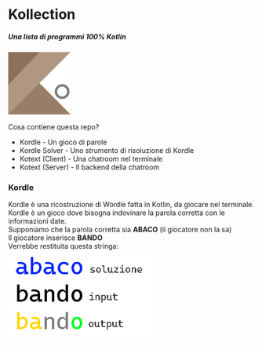 # Kollection
##### Una lista di programmi 100% Kotlin
![](/logo.png)

Cosa contiene questa repo?
- Kordle - Un gioco di parole
- Kordle Solver - Uno strumento di risoluzione di Kordle
- Kotext (Client) - Una chatroom nel terminale
- Kotext (Server) - Il backend della chatroom

### Kordle
Kordle è una ricostruzione di Wordle fatta in Kotlin, da giocare nel terminale.
Kordle è un gioco dove bisogna indovinare la parola corretta con le informazioni date.  
Supponiamo che la parola corretta sia **ABACO** (il giocatore non la sa)  
Il giocatore inserisce **BANDO**  
Verrebbe restituita questa stringa:  
![](/kordle-example.png)

